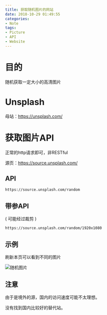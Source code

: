 ```yaml
---
title: 获取随机图片的网站
date: 2018-10-29 01:49:55
categories:
- Note
tags:
- Picture
- API
- Website
---
```

# 目的

随机获取一定大小的高清图片

# Unsplash

母站：https://unsplash.com/

# 获取图片API

正常的http请求即可，非RESTful

源页：https://source.unsplash.com/

## API

`https://source.unsplash.com/random`

## 带参API

( 可能经过裁剪 )

`https://source.unsplash.com/random/1920x1080`

## 示例

刷新本页可以看到不同的图片

![随机图片](https://source.unsplash.com/random/1920x1080)

## 注意

由于是境外的源，国内的访问速度可能不太理想。

没有找到国内比较好的替代站。